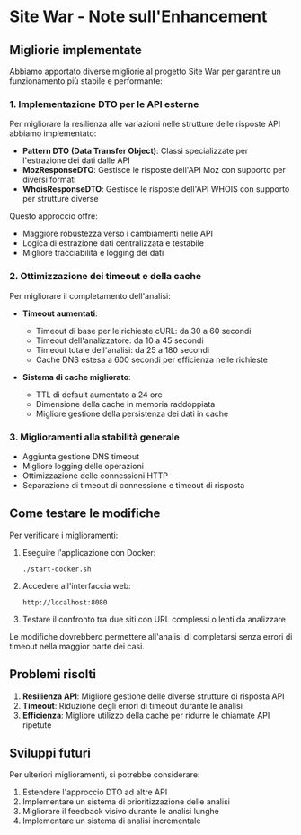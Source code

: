# Site War - Note sull'Enhancement

## Migliorie implementate

Abbiamo apportato diverse migliorie al progetto Site War per garantire un funzionamento più stabile e performante:

### 1. Implementazione DTO per le API esterne

Per migliorare la resilienza alle variazioni nelle strutture delle risposte API abbiamo implementato:

- **Pattern DTO (Data Transfer Object)**: Classi specializzate per l'estrazione dei dati dalle API
- **MozResponseDTO**: Gestisce le risposte dell'API Moz con supporto per diversi formati
- **WhoisResponseDTO**: Gestisce le risposte dell'API WHOIS con supporto per strutture diverse

Questo approccio offre:
- Maggiore robustezza verso i cambiamenti nelle API
- Logica di estrazione dati centralizzata e testabile
- Migliore tracciabilità e logging dei dati

### 2. Ottimizzazione dei timeout e della cache

Per migliorare il completamento dell'analisi:

- **Timeout aumentati**:
  - Timeout di base per le richieste cURL: da 30 a 60 secondi
  - Timeout dell'analizzatore: da 10 a 45 secondi
  - Timeout totale dell'analisi: da 25 a 180 secondi
  - Cache DNS estesa a 600 secondi per efficienza nelle richieste

- **Sistema di cache migliorato**:
  - TTL di default aumentato a 24 ore
  - Dimensione della cache in memoria raddoppiata
  - Migliore gestione della persistenza dei dati in cache

### 3. Miglioramenti alla stabilità generale

- Aggiunta gestione DNS timeout
- Migliore logging delle operazioni
- Ottimizzazione delle connessioni HTTP
- Separazione di timeout di connessione e timeout di risposta

## Come testare le modifiche

Per verificare i miglioramenti:

1. Eseguire l'applicazione con Docker:
   ```
   ./start-docker.sh
   ```

2. Accedere all'interfaccia web:
   ```
   http://localhost:8080
   ```

3. Testare il confronto tra due siti con URL complessi o lenti da analizzare

Le modifiche dovrebbero permettere all'analisi di completarsi senza errori di timeout nella maggior parte dei casi.

## Problemi risolti

1. **Resilienza API**: Migliore gestione delle diverse strutture di risposta API
2. **Timeout**: Riduzione degli errori di timeout durante le analisi
3. **Efficienza**: Migliore utilizzo della cache per ridurre le chiamate API ripetute

## Sviluppi futuri

Per ulteriori miglioramenti, si potrebbe considerare:

1. Estendere l'approccio DTO ad altre API
2. Implementare un sistema di prioritizzazione delle analisi
3. Migliorare il feedback visivo durante le analisi lunghe
4. Implementare un sistema di analisi incrementale